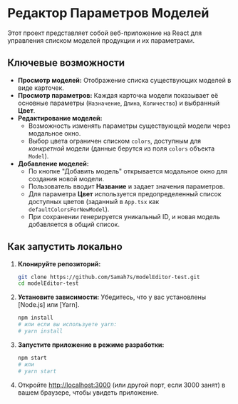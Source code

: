 # Редактор Параметров Моделей

Этот проект представляет собой веб-приложение на React для управления списком моделей продукции и их параметрами.

## Ключевые возможности

- **Просмотр моделей:** Отображение списка существующих моделей в виде карточек.
- **Просмотр параметров:** Каждая карточка модели показывает её основные параметры (`Назначение`, `Длина`, `Количество`) и выбранный **Цвет**.
- **Редактирование моделей:**
  - Возможность изменять параметры существующей модели через модальное окно.
  - Выбор цвета ограничен списком `colors`, доступным для _конкретной_ модели (данные берутся из поля `colors` объекта `Model`).
- **Добавление моделей:**
  - По кнопке "Добавить модель" открывается модальное окно для создания новой модели.
  - Пользователь вводит **Название** и задает значения параметров.
  - Для параметра **Цвет** используется предопределенный список доступных цветов (заданный в `App.tsx` как `defaultColorsForNewModel`).
  - При сохранении генерируется уникальный ID, и новая модель добавляется в общий список.

## Как запустить локально

1.  **Клонируйте репозиторий:**
    ```bash
    git clone https://github.com/Samah7s/modelEditor-test.git
    cd modelEditor-test
    ```
2.  **Установите зависимости:**
    Убедитесь, что у вас установлены [Node.js] или [Yarn].
    ```bash
    npm install
    # или если вы используете yarn:
    # yarn install
    ```
3.  **Запустите приложение в режиме разработки:**
    ```bash
    npm start
    # или
    # yarn start
    ```
4.  Откройте [http://localhost:3000](http://localhost:3000) (или другой порт, если 3000 занят) в вашем браузере, чтобы увидеть приложение.
